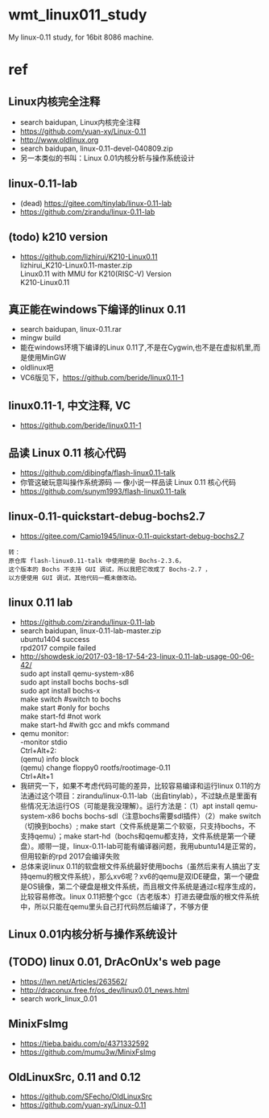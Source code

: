 # wmt_linux011_study
My linux-0.11 study, for 16bit 8086 machine.

# ref  

## Linux内核完全注释  
* search baidupan, Linux内核完全注释    
* https://github.com/yuan-xy/Linux-0.11  
* http://www.oldlinux.org  
* search baidupan, linux-0.11-devel-040809.zip
* 另一本类似的书叫：Linux 0.01内核分析与操作系统设计    

## linux-0.11-lab  
* (dead) https://gitee.com/tinylab/linux-0.11-lab    
* https://github.com/zirandu/linux-0.11-lab  

## (todo) k210 version  
* https://github.com/lizhirui/K210-Linux0.11  
lizhirui_K210-Linux0.11-master.zip  
Linux0.11 with MMU for K210(RISC-V) Version  
K210-Linux0.11  

## 真正能在windows下编译的linux 0.11  
* search baidupan, linux-0.11.rar  
* mingw build     
* 能在windows环境下编译的Linux 0.11了,不是在Cygwin,也不是在虚拟机里,而是使用MinGW  
* oldlinux吧  
* VC6版见下，https://github.com/beride/linux0.11-1    

## linux0.11-1, 中文注释, VC  
* https://github.com/beride/linux0.11-1  

## 品读 Linux 0.11 核心代码  
* https://github.com/dibingfa/flash-linux0.11-talk  
* 你管这破玩意叫操作系统源码 — 像小说一样品读 Linux 0.11 核心代码  
* https://github.com/sunym1993/flash-linux0.11-talk  

## linux-0.11-quickstart-debug-bochs2.7  
* https://gitee.com/Camio1945/linux-0.11-quickstart-debug-bochs2.7  
```
转：
原仓库 flash-linux0.11-talk 中使用的是 Bochs-2.3.6，
这个版本的 Bochs 不支持 GUI 调试，所以我把它改成了 Bochs-2.7 ，
以方便使用 GUI 调试，其他代码一概未做改动。
```

## linux 0.11 lab  
* https://github.com/zirandu/linux-0.11-lab  
* search baidupan, linux-0.11-lab-master.zip  
ubuntu1404 success  
rpd2017 compile failed  
* http://showdesk.io/2017-03-18-17-54-23-linux-0.11-lab-usage-00-06-42/  
sudo apt install qemu-system-x86  
sudo apt install bochs bochs-sdl  
sudo apt install bochs-x   
make switch #switch to bochs  
make start #only for bochs  
make start-fd #not work  
make start-hd #with gcc and mkfs command  
* qemu monitor:  
-monitor stdio  
Ctrl+Alt+2:  
(qemu) info block  
(qemu) change floppy0 rootfs/rootimage-0.11  
Ctrl+Alt+1  
* 我研究一下，如果不考虑代码可能的差异，比较容易编译和运行linux 0.11的方法通过这个项目：zirandu/linux-0.11-lab（出自tinylab），不过缺点是里面有些情况无法运行OS（可能是我没理解）。运行方法是：（1）apt install qemu-system-x86 bochs bochs-sdl（注意bochs需要sdl插件）（2）make switch （切换到bochs）; make start（文件系统是第二个软驱，只支持bochs，不支持qemu）；make start-hd（bochs和qemu都支持，文件系统是第一个硬盘）。顺带一提，linux-0.11-lab可能有编译器问题，我用ubuntu14是正常的，但用较新的rpd 2017会编译失败  
* 总体来说linux 0.11的软盘根文件系统最好使用bochs（虽然后来有人搞出了支持qemu的根文件系统），那么xv6呢？xv6的qemu是双IDE硬盘，第一个硬盘是OS镜像，第二个硬盘是根文件系统，而且根文件系统是通过c程序生成的，比较容易修改。linux 0.11把整个gcc（古老版本）打进去硬盘版的根文件系统中，所以只能在qemu里头自己打代码然后编译了，不够方便  

## Linux 0.01内核分析与操作系统设计  

## (TODO) linux 0.01, DrAcOnUx's web page  
* https://lwn.net/Articles/263562/  
* http://draconux.free.fr/os_dev/linux0.01_news.html  
* search work_linux_0.01  

## MinixFsImg  
* https://tieba.baidu.com/p/4371332592
* https://github.com/mumu3w/MinixFsImg

## OldLinuxSrc, 0.11 and 0.12    
* https://github.com/SFecho/OldLinuxSrc  
* https://github.com/yuan-xy/Linux-0.11  

